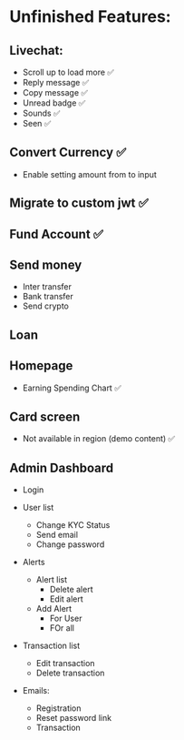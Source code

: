 # Unfinished Features:
<!-- ✔❌✅☑ -->
## Livechat:
   - Scroll up to load more ✅
   - Reply message ✅
   - Copy message ✅
   - Unread badge ✅
   - Sounds ✅
   - Seen ✅

## Convert Currency ✅
   - Enable setting amount from to input

## Migrate to custom jwt ✅

## Fund Account ✅

## Send money
   - Inter transfer
   - Bank transfer
   - Send crypto

## Loan

## Homepage
   - Earning Spending Chart ✅

## Card screen 
   - Not available in region (demo content) ✅

## Admin Dashboard
   - Login
   - User list
       - Change KYC Status
       - Send email
       - Change password

   - Alerts
       - Alert list
           - Delete alert
           - Edit alert
       - Add Alert
           - For User
           - FOr all

   - Transaction list
       - Edit transaction
       - Delete transaction
   - Emails:
       - Registration
       - Reset password link
       - Transaction